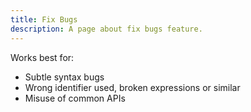 ```yaml
---
title: Fix Bugs
description: A page about fix bugs feature.
---
```


Works best for:

- Subtle syntax bugs
- Wrong identifier used, broken expressions or similar
- Misuse of common APIs